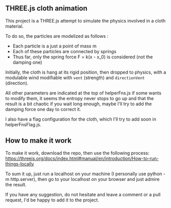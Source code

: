 ## THREE.js cloth animation

This project is a THREE.js attempt to simulate the physics involved in a cloth material.

To do so, the particles are modelized as follows :
* Each particle is a just a point of mass m
* Each of these particles are connected by springs
* Thus far, only the spring force F = k(x - x_0) is considered (not the damping one)

Initially, the cloth is hang at its rigid position, then dropped to physics, with a modulable wind
modifiable with ```vent``` (strength) and ```directionVent``` (direction).

All other parameters are indicated at the top of helperFns.js if some wants to modify them,
it seems the entropy never stops to go up and that the result is a bit chaotic if you wait long
enough, maybe I'll try to add the damping force one day to correct it.

I also have a flag configuration for the cloth, which I'll try to add soon in helperFnsFlag.js.

## How to make it work

To make it work, download the repo, then use the following process: https://threejs.org/docs/index.html#manual/en/introduction/How-to-run-things-locally

To sum it up, just run a localhost on your machine (I personally use python -m http.server), then
go to your localhost on your browser and just admire the result.

If you have any suggestion, do not hesitate and leave a comment or a pull request, I'd be happy
to add it to the project.
